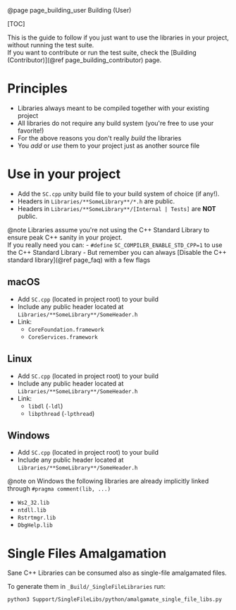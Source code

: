 @page page_building_user Building (User)

[TOC]

This is the guide to follow if you just want to use the libraries in your project, without running the test suite.  
If you want to contribute or run the test suite, check the [Building (Contributor)](@ref page_building_contributor) page.

# Principles
- Libraries always meant to be compiled together with your existing project
- All libraries do not require any build system (you're free to use your favorite!)
- For the above reasons you don't really _build_ the libraries
- You _add_ or _use_ them to your project just as another source file

# Use in your project

- Add the `SC.cpp` unity build file to your build system of choice (if any!).
- Headers in `Libraries/**SomeLibrary**/*.h` are public.  
- Headers in `Libraries/**SomeLibrary**/[Internal | Tests]` are **NOT** public.

@note
Libraries assume you're not using the C++ Standard Library to ensure peak C++ sanity in your project.  
If you really need you can:
    - `#define` `SC_COMPILER_ENABLE_STD_CPP=1` to use the C++ Standard Library
    - But remember you can always [Disable the C++ standard library](@ref page_faq) with a few flags

## macOS
- Add `SC.cpp` (located in project root) to your build
- Include any public header located at `Libraries/**SomeLibrary**/SomeHeader.h`
- Link:
    - `CoreFoundation.framework`
    - `CoreServices.framework`

## Linux
- Add `SC.cpp` (located in project root) to your build
- Include any public header located at `Libraries/**SomeLibrary**/SomeHeader.h`
- Link:
    - `libdl` (`-ldl`) 
    - `libpthread` (`-lpthread`)

## Windows
- Add `SC.cpp` (located in project root) to your build
- Include any public header located at `Libraries/**SomeLibrary**/SomeHeader.h`

@note on Windows the following libraries are already implicitly linked through `#pragma comment(lib, ...)`
- `Ws2_32.lib`
- `ntdll.lib`
- `Rstrtmgr.lib`
- `DbgHelp.lib`

# Single Files Amalgamation

Sane C++ Libraries can be consumed also as single-file amalgamated files.

To generate them in `_Build/_SingleFileLibraries` run:

```sh
python3 Support/SingleFileLibs/python/amalgamate_single_file_libs.py
```
